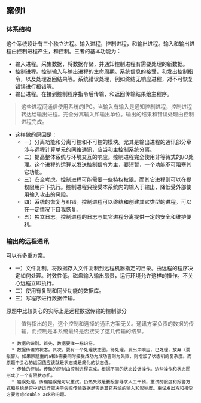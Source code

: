##  案例1
### 体系结构
   这个系统设计有三个独立进程。输入进程，控制进程，和输出进程。输入和输出进程由控制进程产生，和控制。三者的基本功能为：
   * 输入进程。采集数据，将数据存储，并通知控制进程有需要处理的新数据。
   * 控制进程。控制输入与输出进程的生命周期。系统信息的接受，和发出控制指令，以及处理返回结果等。系统错误处理，例如终结无响应进程，对不可恢复错误进行报错等。
   * 输出进程。在接到控制程序指令后传输，和返回传输结果给主程序。
   > 这些进程间通信使用系统的IPC。当输入有输入是通知控制进程，控制进程转达给输出进程。完全分离输入和输出单位。输出的结果和错误处理由控制进程完成。
   * 这样做的原因是：
      * 一）分离功能和分离可控和不可控的模块。尤其是输出进程的通讯部分牵涉与远程计算单元的网络通讯，应当和主控制系统分离。
      * 二）提高整体系统与环境交互的响应。控制进程完全使用非等待式的I/O处理。这个进程的运算以发送控制信令为主，要短暂，一个功能不可阻塞其它功能。
      * 三）安全考虑。控制进程可能需要一些特权权限。而其它进程则可以在提权限用户下执行。控制进程只接受本系统内的输入于输出，降低受外部使用输入攻击的风险。
      * 四）系统的恢复与纠错。控制进程可以终结和创建其它类型的进程。可以在一定情况下自我恢复。
      * 五）独立日志。控制进程的日志与其它进程分离提供一定的安全和维护便利。
### 输出的远程通讯
   可以有多重方案。
   * 一）文件复制。将数据存入文件复制到远程机器指定的目录。由远程的程序决定如何处理。时效性低，磁盘输入输出昂贵，运行环境允许这样的操作。不关心远程立即执行。
   * 二）使用有复制和同步功能的数据库。
   * 三）写程序进行数据传输。
   
   原题中比较关心的实际上是远程数据传输的控制部分
   > 值得指出的是，这个控制和选择的通讯方案无关。通讯方案负责的数据的传输，而控制是本系统最终是否接受了这几传输的结果。
   
      * 数据的识别。首先，数据要唯一标识符。
      * 数据传输的状态。其次，要有一个处理状态图，待处理，发出未响应，已处理，放弃（要报警）。如果原题重的a和b需要同时接受成功为成功否则为失败，则增加了状态机的复杂度。而原题中关心的返回值应该就是状态或是简化的状态值。
      * 传输的控制。传输的控制由控制进程完成。根据不同的状态设计操作。这些操作和状态图形成了一个有限状态机。
      * 错误处理。传输错误是可以重试。仍热失败是要报警寻求人工干预。重试的限度和报警方式和系统是否中断运行取决于失败传输数据是否是其它系统的输入和影响度。重试发出方和接受方要考虑double ack的问题。
